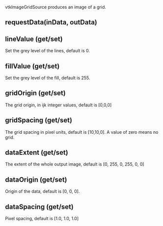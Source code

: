 vtkImageGridSource produces an image of a grid.

## requestData(inData, outData)

## lineValue (get/set)

Set the grey level of the lines, default is 0.

## fillValue (get/set) 

Set the grey level of the fill, default is 255.

## gridOrigin (get/set)

The grid origin, in ijk integer values, default is [0,0,0]

## gridSpacing (get/set)

The grid spacing in pixel units, default is [10,10,0]. A value of zero means no grid.

## dataExtent (get/set) 

The extent of the whole output image, default is [0, 255, 0, 255, 0, 0]

## dataOrigin (get/set)

Origin of the data, default is [0, 0, 0].

## dataSpacing (get/set)

Pixel spacing, default is [1.0, 1.0, 1.0]
